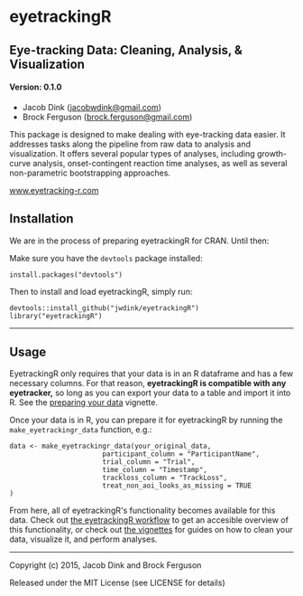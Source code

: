 eyetrackingR
=====================================

## Eye-tracking Data: Cleaning, Analysis, & Visualization
#### Version: 0.1.0


- Jacob Dink (jacobwdink@gmail.com)
- Brock Ferguson (brock.ferguson@gmail.com)


This package is designed to make dealing with eye-tracking data easier. It addresses tasks along the pipeline from raw data to analysis and visualization. It offers several popular types of analyses, including growth-curve analysis, onset-contingent reaction time analyses, as well as several non-parametric bootstrapping approaches.

www.eyetracking-r.com

## Installation

We are in the process of preparing eyetrackingR for CRAN. Until then:

Make sure you have the `devtools` package installed:

```
install.packages("devtools")
```

Then to install and load eyetrackingR, simply run:

```
devtools::install_github("jwdink/eyetrackingR")
library("eyetrackingR")
```

---

## Usage

EyetrackingR only requires that your data is in an R dataframe and has a few necessary columns. For that reason, **eyetrackingR is compatible with any eyetracker,** so long as you can export your data to a table and import it into R. See the [preparing your data](http://www.eyetracking-r.com/vignettes/preparing_your_data) vignette.

Once your data is in R, you  can prepare it for eyetrackingR by running the `make_eyetrackingr_data` function, e.g.:

```
data <- make_eyetrackingr_data(your_original_data, 
                       participant_column = "ParticipantName",
                       trial_column = "Trial",
                       time_column = "Timestamp",
                       trackloss_column = "TrackLoss",
                       treat_non_aoi_looks_as_missing = TRUE
)
```

From here, all of eyetrackingR's functionality becomes available for this data. Check out [the eyetrackingR workflow](http://www.eyetracking-r.com/workflow) to get an accesible overview of this functionality, or check out [the vignettes](http://www.eyetracking-r.com/vignettes) for guides on how to clean your data, visualize it, and perform analyses. 

***

Copyright (c) 2015, Jacob Dink and Brock Ferguson

Released under the MIT License (see LICENSE for details)
